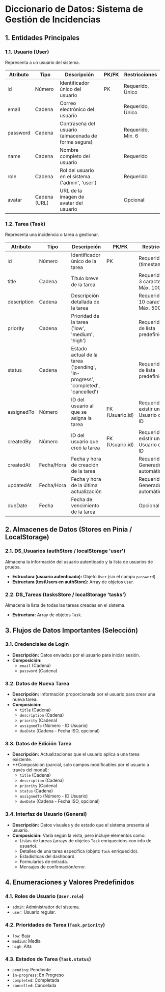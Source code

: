# Diccionario de Datos: Sistema de Gestión de Incidencias

## 1. Entidades Principales

### 1.1. Usuario (User)

Representa a un usuario del sistema.

| Atributo | Tipo         | Descripción                                         | PK/FK | Restricciones     |
| -------- | ------------ | --------------------------------------------------- | ----- | ----------------- |
| id       | Número       | Identificador único del usuario                     | PK    | Requerido, Único  |
| email    | Cadena       | Correo electrónico del usuario                      |       | Requerido, Único  |
| password | Cadena       | Contraseña del usuario (almacenada de forma segura) |       | Requerido, Mín. 6 |
| name     | Cadena       | Nombre completo del usuario                         |       | Requerido         |
| role     | Cadena       | Rol del usuario en el sistema ('admin', 'user')     |       | Requerido         |
| avatar   | Cadena (URL) | URL de la imagen de avatar del usuario              |       | Opcional          |

### 1.2. Tarea (Task)

Representa una incidencia o tarea a gestionar.

| Atributo    | Tipo       | Descripción                                                                    | PK/FK           | Restricciones                                 |
| ----------- | ---------- | ------------------------------------------------------------------------------ | --------------- | --------------------------------------------- |
| id          | Número     | Identificador único de la tarea                                                | PK              | Requerido, Único (timestamp)                  |
| title       | Cadena     | Título breve de la tarea                                                       |                 | Requerido, Mín. 3 caracteres, Máx. 100        |
| description | Cadena     | Descripción detallada de la tarea                                              |                 | Requerido, Mín. 10 caracteres, Máx. 500       |
| priority    | Cadena     | Prioridad de la tarea ('low', 'medium', 'high')                                |                 | Requerido, Valor de lista predefinida         |
| status      | Cadena     | Estado actual de la tarea ('pending', 'in-progress', 'completed', 'cancelled') |                 | Requerido, Valor de lista predefinida         |
| assignedTo  | Número     | ID del usuario al que se asigna la tarea                                       | FK (Usuario.id) | Requerido, Debe existir un Usuario con ese ID |
| createdBy   | Número     | ID del usuario que creó la tarea                                               | FK (Usuario.id) | Requerido, Debe existir un Usuario con ese ID |
| createdAt   | Fecha/Hora | Fecha y hora de creación de la tarea                                           |                 | Requerido, Generado automáticamente           |
| updatedAt   | Fecha/Hora | Fecha y hora de la última actualización                                        |                 | Requerido, Generado automáticamente           |
| dueDate     | Fecha      | Fecha de vencimiento de la tarea                                               |                 | Opcional                                      |

## 2. Almacenes de Datos (Stores en Pinia / LocalStorage)

### 2.1. DS_Usuarios (authStore / localStorage 'user')

Almacena la información del usuario autenticado y la lista de usuarios de prueba.

- **Estructura (usuario autenticado):** Objeto `User` (sin el campo `password`).
- **Estructura (testUsers en authStore):** Array de objetos `User`.

### 2.2. DS_Tareas (tasksStore / localStorage 'tasks')

Almacena la lista de todas las tareas creadas en el sistema.

- **Estructura:** Array de objetos `Task`.

## 3. Flujos de Datos Importantes (Selección)

### 3.1. Credenciales de Login

- **Descripción:** Datos enviados por el usuario para iniciar sesión.
- **Composición:**
  - `email` (Cadena)
  - `password` (Cadena)

### 3.2. Datos de Nueva Tarea

- **Descripción:** Información proporcionada por el usuario para crear una nueva tarea.
- **Composición:**
  - `title` (Cadena)
  - `description` (Cadena)
  - `priority` (Cadena)
  - `assignedTo` (Número - ID Usuario)
  - `dueDate` (Cadena - Fecha ISO, opcional)

### 3.3. Datos de Edición Tarea

- **Descripción:** Actualizaciones que el usuario aplica a una tarea existente.
- \*\*Composición (parcial, solo campos modificables por el usuario a través del modal):
  - `title` (Cadena)
  - `description` (Cadena)
  - `priority` (Cadena)
  - `status` (Cadena)
  - `assignedTo` (Número - ID Usuario)
  - `dueDate` (Cadena - Fecha ISO, opcional)

### 3.4. Interfaz de Usuario (General)

- **Descripción:** Datos visuales y de estado que el sistema presenta al usuario.
- **Composición:** Varía según la vista, pero incluye elementos como:
  - Listas de tareas (arrays de objetos `Task` enriquecidos con info de usuario).
  - Detalles de una tarea específica (objeto `Task` enriquecido).
  - Estadísticas del dashboard.
  - Formularios de entrada.
  - Mensajes de confirmación/error.

## 4. Enumeraciones y Valores Predefinidos

### 4.1. Roles de Usuario (`User.role`)

- `admin`: Administrador del sistema.
- `user`: Usuario regular.

### 4.2. Prioridades de Tarea (`Task.priority`)

- `low`: Baja
- `medium`: Media
- `high`: Alta

### 4.3. Estados de Tarea (`Task.status`)

- `pending`: Pendiente
- `in-progress`: En Progreso
- `completed`: Completada
- `cancelled`: Cancelada
